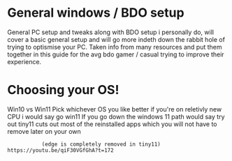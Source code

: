 # General windows / BDO setup
General PC setup and tweaks along with BDO setup i personally do, will cover a basic general setup and will go more indeth down the rabbit hole of trying to optismise your PC. 
Taken info from many resources and put them together in this guide for the avg bdo gamer / casual trying to improve their experience.

# Choosing your OS!
Win10 vs Win11
Pick whichever OS you like better if you're on reletivly new CPU i would say go win11
If you go down the windows 11 path would say try out tiny11 cuts out most of the reinstalled apps which you will not have to remove later on your own 
 
               (edge is completely removed in tiny11) https://youtu.be/qiF30VGfGhA?t=172
